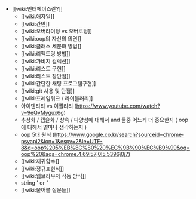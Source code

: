 - [[wiki:인터페이스란?]]
    - [[wiki:애자일]]
    - [[wiki:칸반]]
    - [[wiki:오버라이딩 vs 오버로딩]]
    - [[wiki:oop의 자신의 의견]]
    - [[wiki:클래스 세분화 방법]]
    - [[wiki:리펙토링 방법]]
    - [[wiki:가비지 컬렉션]]
    - [[wiki:리스트 구현]]
    - [[wiki:리스트 장단점]]
    - [[wiki:간단한 채팅 프로그램구현]]
    - [[wiki:git 사용 및 단점]]
    - [[wiki:프레임워크 /  라이블러리]]
    - 아이덴티티 vs 이퀄리티 (https://www.youtube.com/watch?v=9eQvMygux6g)
    - 추상화 / 캡슐화 / 상속 / 다양성에 대해서 and  둘중 어느게 더 중요한지 ( oop에 대해서 얼마나 생각하는지 )
    - oop 5대 원칙 (https://www.google.co.kr/search?sourceid=chrome-psyapi2&ion=1&espv=2&ie=UTF-8&q=oop%205%EB%8C%80%20%EC%9B%90%EC%B9%99&oq=oop%20&aqs=chrome.4.69i57j0l5.5396j0j7)
    - [[wiki:재귀함수]]
    - [[wiki:정규표현식]]
    - [[wiki:웹브라우저 작동 방식]]
    - string ' or "
    - [[wiki:물어볼 질문들]]